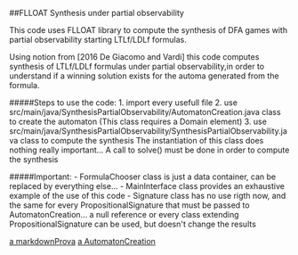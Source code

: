 ##FLLOAT Synthesis under partial observability

This code uses FLLOAT library to compute the synthesis of DFA games with partial observability starting LTLf/LDLf formulas.

Using notion from [2016 De Giacomo and Vardi] this code computes synthesis of LTLf/LDLf formulas under partial observability,in order to understand if a winning solution exists for the automa generated from the formula.

#####Steps to use the code:
	1. import every usefull file
	2. use src/main/java/SynthesisPartialObservability/AutomatonCreation.java
		class to create the automaton
		(This class requires a Domain element)
	3. use src/main/java/SynthesisPartialObservability/SynthesisPartialObservability.java
		class to compute the synthesis
		The instantiation of this class does nothing really important...
		A call to solve() must be done in order to compute the synthesis
		
#####Important:
	- FormulaChooser class is just a data container, can be replaced by everything else...
	- MainInterface class provides an exhaustive example of the use of this code
	- Signature class has no use rigth now, and the same for every PropositionalSignature 
	  that must be passed to AutomatonCreation... a null reference or every class extending 
	  PropositionalSignature can be used, but doesn't change the results
	
[a markdownProva](www.google.it)
[a AutomatonCreation](https://github.com/LorenzoTuri/FLLOAT_Synthesis_Under_Partial_Observability/blob/master/src/main/java/SynthesisPartialObservability/AutomatonCreation.java)
